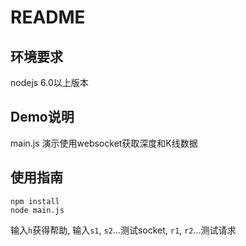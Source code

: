 # README

## 环境要求

nodejs 6.0以上版本

## Demo说明

main.js
演示使用websocket获取深度和K线数据

## 使用指南

```
npm install
node main.js
```

输入`h`获得帮助, 输入`s1`, `s2`...测试socket, `r1`, `r2`...测试请求

